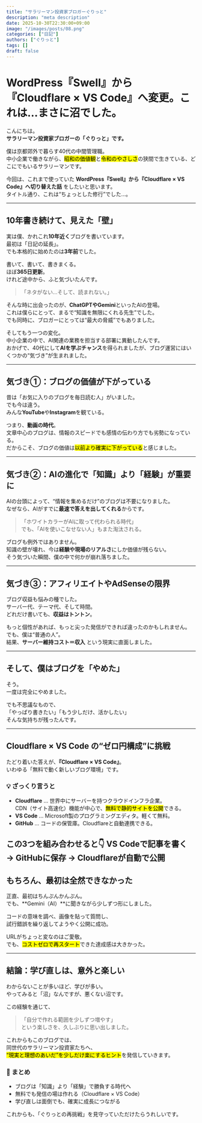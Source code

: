 ```yaml
---
title: "サラリーマン投資家ブロガーぐりっと"
description: "meta description"
date: 2025-10-30T22:30:00+09:00
image: "/images/posts/08.png"
categories: ["日記"]
authors: ["ぐりっと"]
tags: []
draft: false
---
```


# WordPress『Swell』から『Cloudflare × VS Code』へ変更。これは…まさに沼でした。

こんにちは。  
**サラリーマン投資家ブロガーの「ぐりっと」です。**

僕は京都郊外で暮らす40代の中間管理職。  
中小企業で働きながら、<mark>昭和の価値観</mark>と<mark>令和のやさしさ</mark>の狭間で生きている、どこにでもいるサラリーマンです。

今回は、これまで使っていた **WordPress『Swell』から『Cloudflare × VS Code』へ切り替えた話** をしたいと思います。  
タイトル通り、これは“ちょっとした修行”でした…。

---

## 10年書き続けて、見えた「壁」

実は僕、かれこれ**10年近く**ブログを書いています。  
最初は「日記の延長」。  
でも本格的に始めたのは**3年前**でした。  

書いて、書いて、書きまくる。  
ほぼ**365日更新**。  
けれど途中から、ふと気づいたんです。

> 「ネタがない…そして、読まれない。」

そんな時に出会ったのが、**ChatGPTやGemini**といったAIの登場。  
これは僕らにとって、まるで“知識を無限にくれる先生”でした。  
でも同時に、ブロガーにとっては“最大の脅威”でもありました。

そしてもう一つの変化。  
中小企業の中で、AI関連の業務を担当する部署に異動したんです。  
おかげで、40代にして**AIを学ぶチャンス**を得られましたが、ブログ運営にはいくつかの“気づき”が生まれました。

---

## 気づき①：ブログの価値が下がっている

昔は「お気に入りのブログを毎日読む人」がいました。  
でも今は違う。  
みんな**YouTube**や**Instagram**を観ている。

つまり、**動画の時代**。  
文章中心のブログは、情報のスピードでも感情の伝わり方でも劣勢になっている。  
だからこそ、ブログの価値は<mark>以前より確実に下がっている</mark>と感じました。

---

## 気づき②：AIの進化で「知識」より「経験」が重要に

AIの台頭によって、“情報を集めるだけ”のブログは不要になりました。  
なぜなら、AIがすでに**最速で答えを出してくれる**からです。

> 「ホワイトカラーがAIに取って代わられる時代」  
> でも、「AIを使いこなせない人」もまた淘汰される。

ブログも例外ではありません。  
知識の壁が壊れ、今は**経験や現場のリアルさ**にしか価値が残らない。  
そう気づいた瞬間、僕の中で何かが崩れ落ちました。

---

## 気づき③：アフィリエイトやAdSenseの限界

ブログ収益も悩みの種でした。  
サーバー代、テーマ代、そして時間。  
どれだけ書いても、**収益はトントン**。

もっと個性があれば、もっと尖った発信ができれば違ったのかもしれません。  
でも、僕は“普通の人”。  
結果、**サーバー維持コスト＝収入** という現実に直面しました。

---

## そして、僕はブログを「やめた」

そう。  
一度は完全にやめました。  

でも不思議なもので、  
「やっぱり書きたい」「もう少しだけ、活かしたい」  
そんな気持ちが残ったんです。

---

## Cloudflare × VS Code の“ゼロ円構成”に挑戦

たどり着いた答えが、**『Cloudflare × VS Code』**。  
いわゆる「無料で動く新しいブログ環境」です。

### 💡 ざっくり言うと
- **Cloudflare** … 世界中にサーバーを持つクラウドインフラ企業。  
  CDN（サイト高速化）機能が中心で、<mark>無料で静的サイトを公開</mark>できる。  
- **VS Code** … Microsoft製のプログラミングエディタ。軽くて無料。  
- **GitHub** … コードの保管庫。Cloudflareと自動連携できる。

この3つを組み合わせると👇
VS Codeで記事を書く → GitHubに保存 → Cloudflareが自動で公開
---

## もちろん、最初は全然できなかった

正直、最初はちんぷんかんぷん。  
でも、**Gemini（AI）**に聞きながら少しずつ形にしました。

コードの意味を調べ、画像を貼って質問し、  
試行錯誤を繰り返してようやく公開に成功。

URLがちょっと変なのはご愛敬。  
でも、<mark>コストゼロで再スタート</mark>できた達成感は大きかった。

---

## 結論：学び直しは、意外と楽しい

わからないことが多いほど、学びが多い。  
やってみると「沼」なんですが、悪くない沼です。  

この経験を通じて、  
> 「自分で作れる範囲を少しずつ増やす」  
という楽しさを、久しぶりに思い出しました。

これからもこのブログでは、  
同世代のサラリーマン投資家たちへ、  
<mark>“現実と理想のあいだ”を少しだけ楽にするヒント</mark>を発信していきます。


### 🔖 まとめ

- ブログは「知識」より「経験」で勝負する時代へ  
- 無料でも発信の場は作れる（Cloudflare × VS Code）  
- 学び直しは面倒でも、確実に成長につながる  

これからも、「ぐりっとの再挑戦」を見守っていただけたらうれしいです。